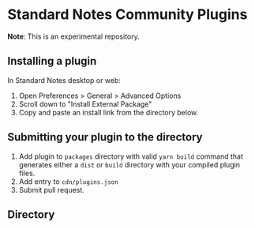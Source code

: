# Standard Notes Community Plugins

**Note**: This is an experimental repository.

## Installing a plugin

In Standard Notes desktop or web:

1. Open Preferences > General > Advanced Options
2. Scroll down to "Install External Package"
3. Copy and paste an install link from the directory below.

## Submitting your plugin to the directory

1. Add plugin to `packages` directory with valid `yarn build` command that generates either a `dist` or `build` directory with your compiled plugin files.
2. Add entry to `cdn/plugins.json`
3. Submit pull request.

## Directory

<!-- DIRECTORY -->
